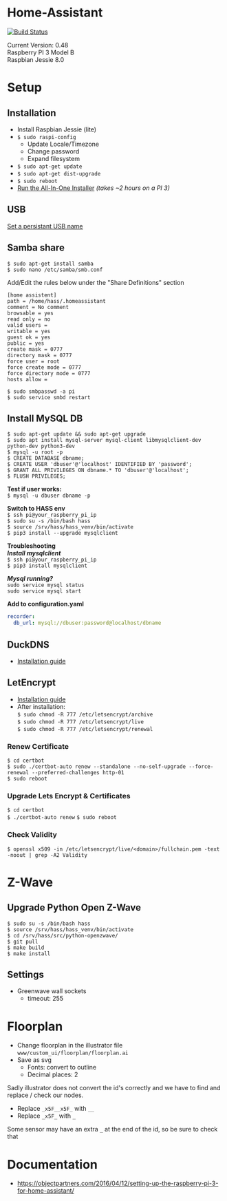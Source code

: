# Home-Assistant

[![Build Status](https://travis-ci.org/sjorsjes/home-assistant.svg?branch=master)](https://travis-ci.org/sjorsjes/home-assistant)

Current Version: 0.48  
Raspberry PI 3 Model B  
Raspbian Jessie 8.0

# Setup
## Installation
* Install Raspbian Jessie (lite)
* ```$ sudo raspi-config```
  * Update Locale/Timezone
  * Change password
  * Expand filesystem
* ```$ sudo apt-get update```
* ```$ sudo apt-get dist-upgrade```
* ```$ sudo reboot```
* [Run the All-In-One Installer](https://home-assistant.io/docs/installation/raspberry-pi-all-in-one/) *(takes ~2 hours on a PI 3)*
  
## USB
[Set a persistant USB name](http://www.domoticz.com/wiki/PersistentUSBDevices)

## Samba share
```$ sudo apt-get install samba```  
```$ sudo nano /etc/samba/smb.conf```  

Add/Edit the rules below under the "Share Definitions" section  
```
[home assistent]
path = /home/hass/.homeassistant
comment = No comment
browsable = yes
read only = no
valid users =
writable = yes
guest ok = yes
public = yes
create mask = 0777
directory mask = 0777
force user = root
force create mode = 0777
force directory mode = 0777
hosts allow =
```
```$ sudo smbpasswd -a pi```  
```$ sudo service smbd restart```

## Install MySQL DB
```$ sudo apt-get update && sudo apt-get upgrade```  
```$ sudo apt install mysql-server mysql-client libmysqlclient-dev python-dev python3-dev```  
```$ mysql -u root -p```  
```$ CREATE DATABASE dbname;```  
```$ CREATE USER 'dbuser'@'localhost' IDENTIFIED BY 'password';```  
```$ GRANT ALL PRIVILEGES ON dbname.* TO 'dbuser'@'localhost';```  
```$ FLUSH PRIVILEGES;```  

**Test if user works:**  
```$ mysql -u dbuser dbname -p```

**Switch to HASS env**  
```$ ssh pi@your_raspberry_pi_ip```  
```$ sudo su -s /bin/bash hass```  
```$ source /srv/hass/hass_venv/bin/activate```  
```$ pip3 install --upgrade mysqlclient```  

**Troubleshooting**  
***Install mysqlclient***  
```$ ssh pi@your_raspberry_pi_ip```  
```$ pip3 install mysqlclient```  
  
***Mysql running?***  
```sudo service mysql status```  
```sudo service mysql start```  

**Add to configuration.yaml**  
```yaml
recorder:
  db_url: mysql://dbuser:password@localhost/dbname
```

## DuckDNS
* [Installation guide](https://www.duckdns.org/install.jsp?tab=pi)

## LetEncrypt
* [Installation guide](https://home-assistant.io/blog/2015/12/13/setup-encryption-using-lets-encrypt/)  
* After installation:  
  ```$ sudo chmod -R 777 /etc/letsencrypt/archive```  
  ```$ sudo chmod -R 777 /etc/letsencrypt/live```  
  ```$ sudo chmod -R 777 /etc/letsencrypt/renewal```
  
### Renew Certificate
```$ cd certbot```  
```$ sudo ./certbot-auto renew --standalone --no-self-upgrade --force-renewal --preferred-challenges http-01```  
```$ sudo reboot```
  
### Upgrade Lets Encrypt & Certificates
```$ cd certbot```  
```$ ./certbot-auto renew```
```$ sudo reboot```
  
### Check Validity
```$ openssl x509 -in /etc/letsencrypt/live/<domain>/fullchain.pem -text -noout | grep -A2 Validity```
  
# Z-Wave
## Upgrade Python Open Z-Wave
```$ sudo su -s /bin/bash hass```  
```$ source /srv/hass/hass_venv/bin/activate```  
```$ cd /srv/hass/src/python-openzwave/```  
```$ git pull```  
```$ make build```  
```$ make install```  
  
## Settings
* Greenwave wall sockets
  * timeout: 255
  
# Floorplan
* Change floorplan in the illustrator file `www/custom_ui/floorplan/floorplan.ai`
* Save as svg
  * Fonts: convert to outline
  * Decimal places: 2

Sadly illustrator does not convert the id's correctly and we have to find and replace / check our nodes.
* Replace `_x5F__x5F_` with `__`
* Replace `_x5F_` with `_`

Some sensor may have an extra `_` at the end of the id, so be sure to check that


# Documentation
* https://objectpartners.com/2016/04/12/setting-up-the-raspberry-pi-3-for-home-assistant/
